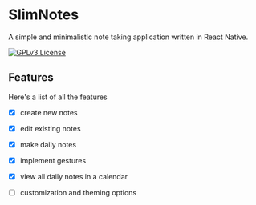 # SlimNotes

A simple and minimalistic note taking application written in React Native.

[![GPLv3 License](https://img.shields.io/badge/License-GPL%20v3-yellow.svg)](https://opensource.org/licenses/)

## Features

Here's a list of all the features

- [x] create new notes

- [x] edit existing notes

- [x] make daily notes

- [x] implement gestures

- [x] view all daily notes in a calendar

- [ ] customization and theming options
